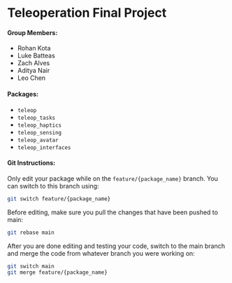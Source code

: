 # Teleoperation Final Project

#### Group Members:
- Rohan Kota
- Luke Batteas
- Zach Alves
- Aditya Nair
- Leo Chen

#### Packages:
- `teleop`
- `teleop_tasks`
- `teleop_haptics`
- `teleop_sensing`
- `teleop_avatar`
- `teleop_interfaces`

#### Git Instructions:
Only edit your package while on the `feature/{package_name}` branch. You can switch to this branch using:
```bash
git switch feature/{package_name}
```

Before editing, make sure you pull the changes that have been pushed to main:
```bash
git rebase main
```

After you are done editing and testing your code, switch to the main branch and merge the code from whatever branch you were working on:
```bash
git switch main
git merge feature/{package_name}
```
